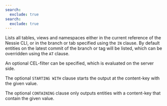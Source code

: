 ```yaml
---
search:
  exclude: true
search:
  exclude: true
---
```

<!--start-->

Lists all tables, views and namespaces either in the current reference of the Nessie CLI, or
in the branch or tab specified using the `IN` clause. By default entities on the latest
commit of the branch or tag will be listed, which can be overridden using the `AT` clause.

An optional CEL-filter can be specified, which is evaluated on the server side.

The optional `STARTING WITH` clause starts the output at the content-key with the given value.

The optional `CONTAINING` clause only outputs entities with a content-key that contain the
given value.
